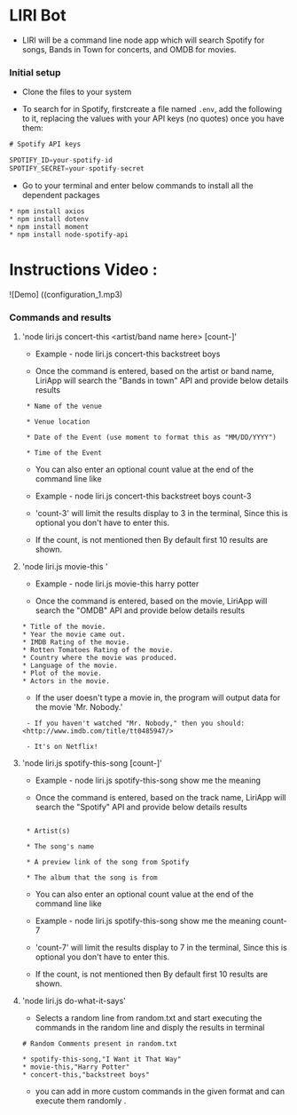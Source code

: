 # LIRI Bot

 * LIRI will be a command line node app which will search Spotify for songs, Bands in Town for concerts, and OMDB for movies.
 
 ### Initial setup
 
 * Clone the files to your system


 *  To search for in Spotify, firstcreate a file named `.env`, add the following to it, replacing the values with your API keys (no quotes) once you have them:

```js
# Spotify API keys

SPOTIFY_ID=your-spotify-id
SPOTIFY_SECRET=your-spotify-secret

```

* Go to your terminal and enter below commands to install all the dependent packages
```
* npm install axios
* npm install dotenv
* npm install moment
* npm install node-spotify-api
```

# Instructions Video :

![Demo] ((configuration_1.mp3)

### Commands and results

1. 'node liri.js concert-this <artist/band name here> [count-<value>]'
    
    * Example - node liri.js concert-this backstreet boys

    * Once the command is entered, based on the artist or band name, LiriApp will search the "Bands in town" API and provide below details results  

    ```
     * Name of the venue

     * Venue location

     * Date of the Event (use moment to format this as "MM/DD/YYYY")

     * Time of the Event 
    
    ```

    * You can also enter an optional count value at the end of the command line like

    * Example - node liri.js concert-this backstreet boys count-3

    * 'count-3' will limit the results display to 3 in the terminal, Since this is optional you don't have to enter this.

    * If the count, is not mentioned then By default first 10 results are shown.


2. 'node liri.js movie-this <movie name here>'

   * Example - node liri.js movie-this harry potter

    * Once the command is entered, based on the movie, LiriApp will search the "OMDB" API and provide below details results  

     ```
    * Title of the movie.
    * Year the movie came out.
    * IMDB Rating of the movie.
    * Rotten Tomatoes Rating of the movie.
    * Country where the movie was produced.
    * Language of the movie.
    * Plot of the movie.
    * Actors in the movie.
     ```
    * If the user doesn't type a movie in, the program will output data for the movie 'Mr. Nobody.'

    ```
     - If you haven't watched "Mr. Nobody," then you should: <http://www.imdb.com/title/tt0485947/>

     - It's on Netflix!
    ```

3. 'node liri.js spotify-this-song <song name here> [count-<value>]'
    
    * Example - node liri.js spotify-this-song show me the meaning

    * Once the command is entered, based on the track name, LiriApp will search the "Spotify" API and provide below details results  

    ```

     * Artist(s)

     * The song's name

     * A preview link of the song from Spotify

     * The album that the song is from
    
    ```

    * You can also enter an optional count value at the end of the command line like
    * Example - node liri.js spotify-this-song show me the meaning count-7

    * 'count-7' will limit the results display to 7 in the terminal, Since this is optional you don't have to enter this.

    * If the count, is not mentioned then By default first 10 results are shown.


4. 'node liri.js do-what-it-says'

    * Selects a random line from random.txt and start executing the commands in the random line and disply the results in terminal

    ```
    # Random Comments present in random.txt

    * spotify-this-song,"I Want it That Way"
    * movie-this,"Harry Potter"
    * concert-this,"backstreet boys"

    ```
     * you can add in more custom commands in the given format and can execute them randomly .
